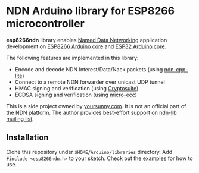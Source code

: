 # NDN Arduino library for ESP8266 microcontroller

**esp8266ndn** library enables [Named Data Networking](https://named-data.net/) application development on [ESP8266 Arduino core](https://github.com/esp8266/Arduino) and [ESP32 Arduino core](https://github.com/espressif/arduino-esp32).

The following features are implemented in this library:

* Encode and decode NDN Interest/Data/Nack packets (using [ndn-cpp-lite](https://github.com/named-data/ndn-cpp))
* Connect to a remote NDN forwarder over unicast UDP tunnel
* HMAC signing and verification (using [Cryptosuite](https://github.com/Cathedrow/Cryptosuite))
* ECDSA signing and verification (using [micro-ecc](https://github.com/kmackay/micro-ecc))

This is a side project owned by [yoursunny.com](https://yoursunny.com). It is not an official part of the NDN platform. The author provides best-effort support on [ndn-lib mailing list](http://www.lists.cs.ucla.edu/mailman/listinfo/ndn-lib).

## Installation

Clone this repository under `$HOME/Arduino/libraries` directory.
Add `#include <esp8266ndn.h>` to your sketch.
Check out the [examples](examples/) for how to use.
